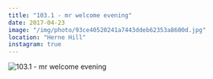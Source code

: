 ```yaml
---
title: "103.1 - mr welcome evening"
date: 2017-04-23
image: "/img/photo/93ce40520241a7443ddeb62353a8600d.jpg"
location: "Herne Hill"
instagram: true
---
```


![103.1 - mr welcome evening](/img/photo/93ce40520241a7443ddeb62353a8600d.jpg)
